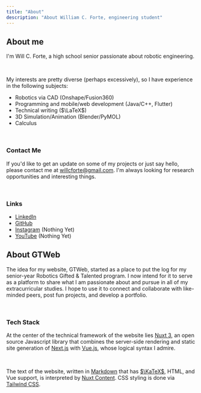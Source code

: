```yaml
---
title: "About"
description: "About William C. Forte, engineering student"
---
```


## About me

I'm Will C. Forte, a high school senior passionate about robotic engineering.

<br>

My interests are pretty diverse (perhaps excessively), so I have experience in the following subjects:

* Robotics via CAD (Onshape/Fusion360)
* Programming and mobile/web development (Java/C++, Flutter)
* Technical writing ($\LaTeX$)
* 3D Simulation/Animation (Blender/PyMOL)
* Calculus

<br>

### Contact Me

If you'd like to get an update on some of my projects or just say hello, please contact me at <span class="link">[willcforte@gmail.com](mailto:willcforte@gmail.com)</span>. I'm always looking for research opportunities and interesting things.

<br>

### Links

* <span class="link">[LinkedIn](https://www.linkedin.com/in/willcforte/)</span>
* <span class="link">[GitHub](https://github.com/willcforte)</span>
* <span class="link">[Instagram](https://www.instagram.com/willcforte/)</span> (Nothing Yet)
* <span class="link">[YouTube](https://www.youtube.com/@willcforte)</span> (Nothing Yet)

## About GTWeb

The idea for my website, GTWeb, started as a place to put the log for my senior-year Robotics Gifted & Talented program. I now intend for it to serve as a platform to share what I am passionate about and pursue in all of my extracurricular studies. I hope to use it to connect and collaborate with like-minded peers, post fun projects, and develop a portfolio.

<br>

### Tech Stack

At the center of the technical framework of the website lies [Nuxt 3](https://nuxt.com/blog/v3), an open source Javascript library that combines the server-side rendering and static site generation of [Next.js](https://nextjs.org/) with [Vue.js](https://vuejs.org/), whose logical syntax I admire.

<br>

The text of the website, written in [Markdown](https://en.wikipedia.org/wiki/Markdown) that has [$\KaTeX$](https://katex.org/), HTML, and Vue support, is interpreted by [Nuxt Content](https://content.nuxtjs.org/). CSS styling is done via [Tailwind CSS](https://tailwindcss.com/).
